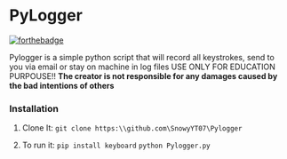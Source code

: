 # PyLogger
[![forthebadge](https://forthebadge.com/images/badges/made-with-python.svg)](https://forthebadge.com)

Pylogger is a simple python script that will record all keystrokes, send to you via email or stay on machine in log files
USE ONLY FOR EDUCATION PURPOUSE!!
**The creator is not responsible for any damages caused by the bad intentions of others**


### Installation
1. Clone It:
`git clone https:\\github.com\SnowyYT07\Pylogger`

2. To run it:
`pip install keyboard`
`python Pylogger.py`
